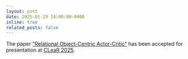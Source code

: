 ```yaml
---
layout: post
date: 2025-01-29 14:00:00-0400
inline: true
related_posts: false
---
```


The paper <a href='https://arxiv.org/abs/2310.17178'>"Relational Object-Centric Actor-Critic"</a> has been accepted for presentation at <a href='https://www.cclear.cc/2025'>CLeaR 2025</a>.
